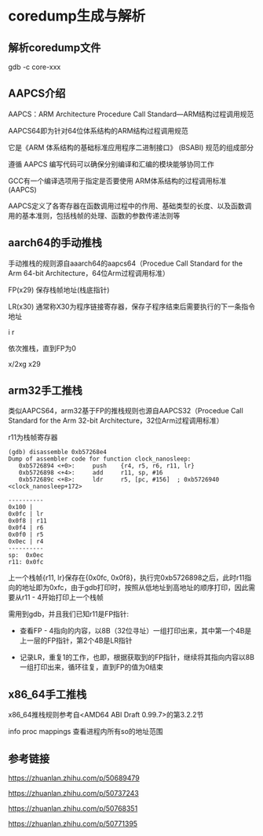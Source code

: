 # coredump生成与解析

## 解析coredump文件

gdb -c core-xxx

## AAPCS介绍

AAPCS：ARM Architecture Procedure Call Standard—ARM结构过程调用规范

AAPCS64即为针对64位体系结构的ARM结构过程调用规范

它是《ARM 体系结构的基础标准应用程序二进制接口》 (BSABI) 规范的组成部分

遵循 AAPCS 编写代码可以确保分别编译和汇编的模块能够协同工作

GCC有一个编译选项用于指定是否要使用 ARM体系结构的过程调用标准 (AAPCS)

AAPCS定义了各寄存器在函数调用过程中的作用、基础类型的长度、以及函数调用的基本准则，包括栈帧的处理、函数的参数传递法则等

## aarch64的手动推栈

手动推栈的规则源自aaarch64的aapcs64（Procedue Call Standard for the Arm 64-bit Architecture，64位Arm过程调用标准）

FP(x29) 保存栈帧地址(栈底指针)

LR(x30) 通常称X30为程序链接寄存器，保存子程序结束后需要执行的下一条指令地址

i r

依次推栈，直到FP为0

x/2xg x29

## arm32手工推栈

类似AAPCS64，arm32基于FP的推栈规则也源自AAPCS32（Procedue Call Standard for the Arm 32-bit Architecture，32位Arm过程调用标准）

r11为栈帧寄存器

```
(gdb) disassemble 0xb57268e4
Dump of assembler code for function clock_nanosleep:
   0xb5726894 <+0>:     push    {r4, r5, r6, r11, lr}
   0xb5726898 <+4>:     add     r11, sp, #16
   0xb572689c <+8>:     ldr     r5, [pc, #156]  ; 0xb5726940 <clock_nanosleep+172>

----------
0x100 | 
0x0fc | lr
0x0f8 | r11
0x0f4 | r6
0x0f0 | r5
0x0ec | r4
----------
sp:  0x0ec
r11: 0x0fc
```

上一个栈帧{r11, lr}保存在{0x0fc, 0x0f8}，执行完0xb5726898之后，此时r11指向的地址即为0xfc，由于gdb打印时，按照从低地址到高地址的顺序打印，因此需要从r11 - 4开始打印上一个栈帧

需用到gdb，并且我们已知r11是FP指针:

* 查看FP - 4指向的内容，以8B（32位寻址）一组打印出来，其中第一个4B是上一层的FP指针，第2个4B是LR指针

* 记录LR，重复1的工作，也即，根据获取到的FP指针，继续将其指向内容以8B一组打印出来，循环往复，直到FP的值为0结束

## x86_64手工推栈

x86_64推栈规则参考自<AMD64 ABI Draft 0.99.7>的第3.2.2节




info proc mappings 查看进程内所有so的地址范围

## 参考链接

https://zhuanlan.zhihu.com/p/50689479

https://zhuanlan.zhihu.com/p/50737243

https://zhuanlan.zhihu.com/p/50768351

https://zhuanlan.zhihu.com/p/50771395
